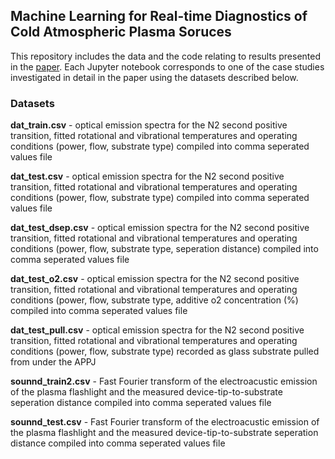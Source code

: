 ## Machine Learning for Real-time Diagnostics of Cold Atmospheric Plasma Soruces

This repository includes the data and the code relating to results presented in the [paper](https://www.researchgate.net/publication/332427621_Machine_Learning_for_Real-time_Diagnostics_of_Cold_Atmospheric_Plasma_Sources). Each Jupyter notebook corresponds to one of the case studies investigated in detail in the paper using the datasets described below.

### Datasets
**dat_train.csv** - optical emission spectra for the N2 second positive transition, fitted rotational and vibrational temperatures and operating conditions (power, flow, substrate type) compiled into comma seperated values file

**dat_test.csv** - optical emission spectra for the N2 second positive transition, fitted rotational and vibrational temperatures and operating conditions (power, flow, substrate type) compiled into comma seperated values file

**dat_test_dsep.csv** - optical emission spectra for the N2 second positive transition, fitted rotational and vibrational temperatures and operating conditions (power, flow, substrate type, seperation distance) compiled into comma seperated values file

**dat_test_o2.csv** - optical emission spectra for the N2 second positive transition, fitted rotational and vibrational temperatures and operating conditions (power, flow, substrate type, additive o2 concentration (%) compiled into comma seperated values file

**dat_test_pull.csv** - optical emission spectra for the N2 second positive transition, fitted rotational and vibrational temperatures and operating conditions (power, flow, substrate type) recorded as glass substrate pulled from under the APPJ

**sounnd_train2.csv** - Fast Fourier transform of the electroacustic emission of the plasma flashlight and the measured device-tip-to-substrate seperation distance compiled into comma seperated values file

**sounnd_test.csv** - Fast Fourier transform of the electroacustic emission of the plasma flashlight and the measured device-tip-to-substrate seperation distance compiled into comma seperated values file

